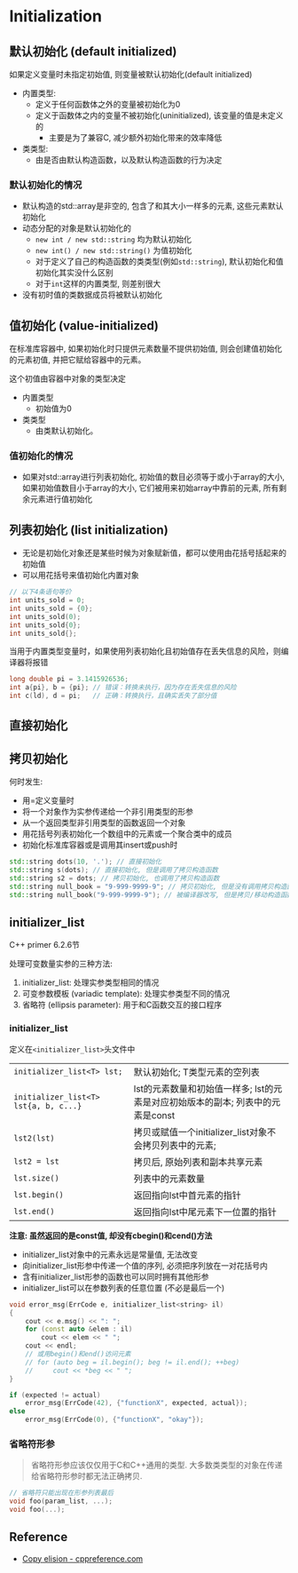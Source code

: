 # Initialization

## 默认初始化 (default initialized)

如果定义变量时未指定初始值, 则变量被默认初始化(default initialized)

* 内置类型:
    * 定义于任何函数体之外的变量被初始化为0
    * 定义于函数体之内的变量不被初始化(uninitialized), 该变量的值是未定义的
        - 主要是为了兼容C, 减少额外初始化带来的效率降低
* 类类型:
    * 由是否由默认构造函数，以及默认构造函数的行为决定

### 默认初始化的情况
* 默认构造的std::array是非空的, 包含了和其大小一样多的元素, 这些元素默认初始化
* 动态分配的对象是默认初始化的
    - `new int / new std::string` 均为默认初始化
    - `new int() / new std::string()` 为值初始化
    - 对于定义了自己的构造函数的类类型(例如`std::string`), 默认初始化和值初始化其实没什么区别
    - 对于`int`这样的内置类型, 则差别很大
* 没有初时值的类数据成员将被默认初始化

## 值初始化 (value-initialized)

在标准库容器中, 如果初始化时只提供元素数量不提供初始值, 则会创建值初始化的元素初值, 并把它赋给容器中的元素。


这个初值由容器中对象的类型决定
* 内置类型
    * 初始值为0
* 类类型
    * 由类默认初始化。

### 值初始化的情况
* 如果对std::array进行列表初始化, 初始值的数目必须等于或小于array的大小, 如果初始值数目小于array的大小, 它们被用来初始array中靠前的元素, 所有剩余元素进行值初始化

## 列表初始化 (list initialization)

* 无论是初始化对象还是某些时候为对象赋新值，都可以使用由花括号括起来的初始值
* 可以用花括号来值初始化内置对象
```cpp
// 以下4条语句等价
int units_sold = 0;
int units_sold = {0};
int units_sold(0);
int units_sold{0};
int units_sold{};
```
当用于内置类型变量时，如果使用列表初始化且初始值存在丢失信息的风险，则编译器将报错
```cpp
long double pi = 3.1415926536;
int a{pi}, b = {pi}; // 错误：转换未执行，因为存在丢失信息的风险
int c(ld), d = pi;   // 正确：转换执行，且确实丢失了部分值
```

## 直接初始化

## 拷贝初始化
何时发生:
* 用=定义变量时
* 将一个对象作为实参传递给一个非引用类型的形参
* 从一个返回类型非引用类型的函数返回一个对象
* 用花括号列表初始化一个数组中的元素或一个聚合类中的成员
* 初始化标准库容器或是调用其insert或push时

```cpp
std::string dots(10, '.'); // 直接初始化
std::string s(dots); // 直接初始化, 但是调用了拷贝构造函数
std::string s2 = dots; // 拷贝初始化, 也调用了拷贝构造函数
std::string null_book = "9-999-9999-9"; // 拷贝初始化, 但是没有调用拷贝构造函数, 因为编译器可以(但是不必须)跳过拷贝/移动构造函数
std::string null_book("9-999-9999-9"); // 被编译器改写, 但是拷贝/移动构造函数必须是存在且可访问的(例如, 不是private的)
```

## initializer_list
C++ primer 6.2.6节

处理可变数量实参的三种方法:
1. initializer_list: 处理实参类型相同的情况
2. 可变参数模板 (variadic template): 处理实参类型不同的情况
3. 省略符 (ellipsis parameter): 用于和C函数交互的接口程序

### initializer_list
定义在`<initializer_list>`头文件中

|                                       |                                                                                 |
|---------------------------------------|---------------------------------------------------------------------------------|
| `initializer_list<T> lst;`            | 默认初始化; T类型元素的空列表                                                   |
| `initializer_list<T> lst{a, b, c...}` | lst的元素数量和初始值一样多; lst的元素是对应初始版本的副本; 列表中的元素是const |
| `lst2(lst)`                           | 拷贝或赋值一个initializer_list对象不会拷贝列表中的元素;                         |
| `lst2 = lst`                          | 拷贝后, 原始列表和副本共享元素                                                  |
| `lst.size()`                          | 列表中的元素数量                                                                |
| `lst.begin()`                         | 返回指向lst中首元素的指针                                                       |
| `lst.end()`                           | 返回指向lst中尾元素下一位置的指针                                               |

**注意: 虽然返回的是const值, 却没有cbegin()和cend()方法**

* initializer_list对象中的元素永远是常量值, 无法改变
* 向initializer_list形参中传递一个值的序列, 必须把序列放在一对花括号内
* 含有initializer_list形参的函数也可以同时拥有其他形参
* initializer_list可以在参数列表的任意位置 (不必是最后一个)

```cpp
void error_msg(ErrCode e, initializer_list<string> il)
{
    cout << e.msg() << ": ";
    for (const auto &elem : il)
        cout << elem << " ";
    cout << endl;
    // 或用begin()和end()访问元素
    // for (auto beg = il.begin(); beg != il.end(); ++beg)
    //     cout << *beg << " ";
}

if (expected != actual)
    error_msg(ErrCode(42), {"functionX", expected, actual});
else
    error_msg(ErrCode(0), {"functionX", "okay"});
```

### 省略符形参
> 省略符形参应该仅仅用于C和C++通用的类型. 大多数类类型的对象在传递给省略符形参时都无法正确拷贝.

```cpp
// 省略符只能出现在形参列表最后
void foo(param_list, ...);
void foo(...);
```

## Reference
* [Copy elision - cppreference.com](https://en.cppreference.com/w/cpp/language/copy_elision)
